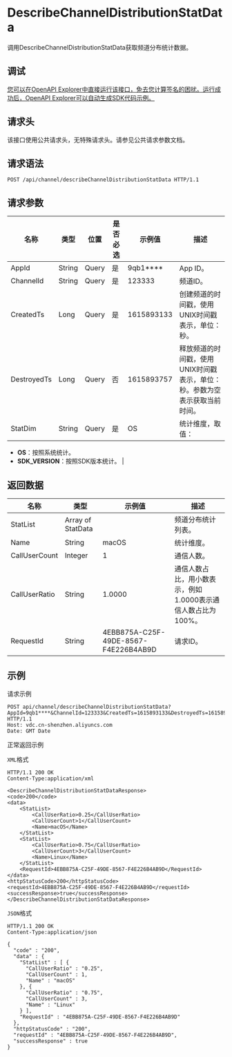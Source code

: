 # DescribeChannelDistributionStatData

调用DescribeChannelDistributionStatData获取频道分布统计数据。

## 调试

[您可以在OpenAPI Explorer中直接运行该接口，免去您计算签名的困扰。运行成功后，OpenAPI Explorer可以自动生成SDK代码示例。](https://api.aliyun.com/#product=vdc&api=DescribeChannelDistributionStatData&type=ROA&version=2020-12-14)

## 请求头

该接口使用公共请求头，无特殊请求头。请参见公共请求参数文档。

## 请求语法

```
POST /api/channel/describeChannelDistributionStatData HTTP/1.1
```

## 请求参数

|名称|类型|位置|是否必选|示例值|描述|
|--|--|--|----|---|--|
|AppId|String|Query|是|9qb1\*\*\*\*|App ID。 |
|ChannelId|String|Query|是|123333|频道ID。 |
|CreatedTs|Long|Query|是|1615893133|创建频道的时间戳，使用UNIX时间戳表示，单位：秒。 |
|DestroyedTs|Long|Query|否|1615893757|释放频道的时间戳，使用UNIX时间戳表示，单位：秒。参数为空表示获取当前时间。 |
|StatDim|String|Query|是|OS|统计维度，取值：

 -   **OS**：按照系统统计。
-   **SDK\_VERSION**：按照SDK版本统计。 |

## 返回数据

|名称|类型|示例值|描述|
|--|--|---|--|
|StatList|Array of StatData| |频道分布统计列表。 |
|Name|String|macOS|统计维度。 |
|CallUserCount|Integer|1|通信人数。 |
|CallUserRatio|String|1.0000|通信人数占比，用小数表示，例如1.0000表示通信人数占比为100%。 |
|RequestId|String|4EBB875A-C25F-49DE-8567-F4E226B4AB9D|请求ID。 |

## 示例

请求示例

```
POST api/channel/describeChannelDistributionStatData?AppId=9qb1****&ChannelId=123333&CreatedTs=1615893133&DestroyedTs=1615893757&StatDim=OS HTTP/1.1
Host: vdc.cn-shenzhen.aliyuncs.com 
Date: GMT Date
```

正常返回示例

`XML`格式

```
HTTP/1.1 200 OK
Content-Type:application/xml

<DescribeChannelDistributionStatDataResponse>
<code>200</code>
<data>
    <StatList>
        <CallUserRatio>0.25</CallUserRatio>
        <CallUserCount>1</CallUserCount>
        <Name>macOS</Name>
    </StatList>
    <StatList>
        <CallUserRatio>0.75</CallUserRatio>
        <CallUserCount>3</CallUserCount>
        <Name>Linux</Name>
    </StatList>
    <RequestId>4EBB875A-C25F-49DE-8567-F4E226B4AB9D</RequestId>
</data>
<httpStatusCode>200</httpStatusCode>
<requestId>4EBB875A-C25F-49DE-8567-F4E226B4AB9D</requestId>
<successResponse>true</successResponse>
</DescribeChannelDistributionStatDataResponse>
```

`JSON`格式

```
HTTP/1.1 200 OK
Content-Type:application/json

{
  "code" : "200",
  "data" : {
    "StatList" : [ {
      "CallUserRatio" : "0.25",
      "CallUserCount" : 1,
      "Name" : "macOS"
    }, {
      "CallUserRatio" : "0.75",
      "CallUserCount" : 3,
      "Name" : "Linux"
    } ],
    "RequestId" : "4EBB875A-C25F-49DE-8567-F4E226B4AB9D"
  },
  "httpStatusCode" : "200",
  "requestId" : "4EBB875A-C25F-49DE-8567-F4E226B4AB9D",
  "successResponse" : true
}
```

